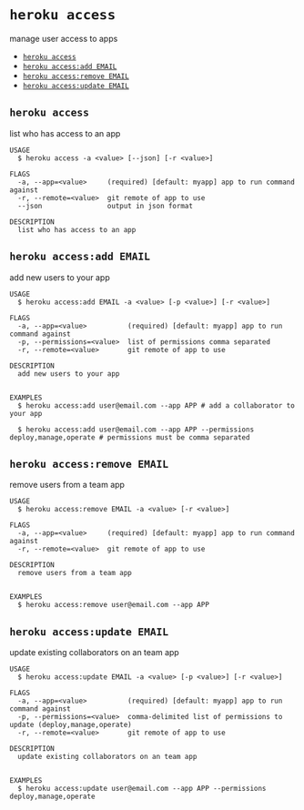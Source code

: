 `heroku access`
===============

manage user access to apps

* [`heroku access`](#heroku-access)
* [`heroku access:add EMAIL`](#heroku-accessadd-email)
* [`heroku access:remove EMAIL`](#heroku-accessremove-email)
* [`heroku access:update EMAIL`](#heroku-accessupdate-email)

## `heroku access`

list who has access to an app

```
USAGE
  $ heroku access -a <value> [--json] [-r <value>]

FLAGS
  -a, --app=<value>     (required) [default: myapp] app to run command against
  -r, --remote=<value>  git remote of app to use
  --json                output in json format

DESCRIPTION
  list who has access to an app
```

## `heroku access:add EMAIL`

add new users to your app

```
USAGE
  $ heroku access:add EMAIL -a <value> [-p <value>] [-r <value>]

FLAGS
  -a, --app=<value>          (required) [default: myapp] app to run command against
  -p, --permissions=<value>  list of permissions comma separated
  -r, --remote=<value>       git remote of app to use

DESCRIPTION
  add new users to your app


EXAMPLES
  $ heroku access:add user@email.com --app APP # add a collaborator to your app

  $ heroku access:add user@email.com --app APP --permissions deploy,manage,operate # permissions must be comma separated
```

## `heroku access:remove EMAIL`

remove users from a team app

```
USAGE
  $ heroku access:remove EMAIL -a <value> [-r <value>]

FLAGS
  -a, --app=<value>     (required) [default: myapp] app to run command against
  -r, --remote=<value>  git remote of app to use

DESCRIPTION
  remove users from a team app


EXAMPLES
  $ heroku access:remove user@email.com --app APP
```

## `heroku access:update EMAIL`

update existing collaborators on an team app

```
USAGE
  $ heroku access:update EMAIL -a <value> [-p <value>] [-r <value>]

FLAGS
  -a, --app=<value>          (required) [default: myapp] app to run command against
  -p, --permissions=<value>  comma-delimited list of permissions to update (deploy,manage,operate)
  -r, --remote=<value>       git remote of app to use

DESCRIPTION
  update existing collaborators on an team app


EXAMPLES
  $ heroku access:update user@email.com --app APP --permissions deploy,manage,operate
```
